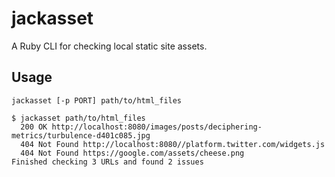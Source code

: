 # jackasset

A Ruby CLI for checking local static site assets.

## Usage

```
jackasset [-p PORT] path/to/html_files
```

```
$ jackasset path/to/html_files
  200 OK http://localhost:8080/images/posts/deciphering-metrics/turbulence-d401c085.jpg
  404 Not Found http://localhost:8080//platform.twitter.com/widgets.js
  404 Not Found https://google.com/assets/cheese.png
Finished checking 3 URLs and found 2 issues
```
